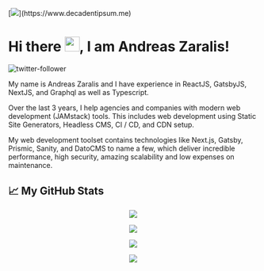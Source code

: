 [![]([https://i.ibb.co/FVP8x0L/Group.png](https://ibb.co/JFDsT7V))](https://www.decadentipsum.me)

# Hi there <img src="https://raw.githubusercontent.com/MartinHeinz/MartinHeinz/master/wave.gif" width="30px">, I am Andreas Zaralis!

![twitter-follower](https://img.shields.io/twitter/follow/DecadentIpsum?style=social)

My name is Andreas Zaralis and I have experience in ReactJS, GatsbyJS, NextJS, and Graphql as well as Typescript. 

Over the last 3 years, I help agencies and companies with modern web development (JAMstack) tools. This includes web development using Static Site Generators, Headless CMS, CI / CD, and CDN setup.

My web development toolset contains technologies like Next.js, Gatsby, Prismic, Sanity, and DatoCMS to name a few, which deliver incredible performance, high security, amazing scalability and low expenses on maintenance.

## &#x1f4c8; My GitHub Stats

<p align = "center">
  <img  src = "https://github-readme-stats.vercel.app/api?username=DecadentIpsum&show_icons=true&theme=nightowl&line_height=27">
</p>

<p align = "center">
  <img src = "https://github-readme-stats.vercel.app/api/top-langs/?username=DecadentIpsum&theme=nightowl">
</p>

<p align = "center">
 <img  src="https://github-readme-streak-stats.herokuapp.com/?user=DecadentIpsum&show_icons=true&locale=en&layout=compact&theme=nightowl&line_height=0" />
</p> 

<p align = "center">
 <img src="https://activity-graph.herokuapp.com/graph?username=DecadentIpsum&theme=nightowl">
</p> 

